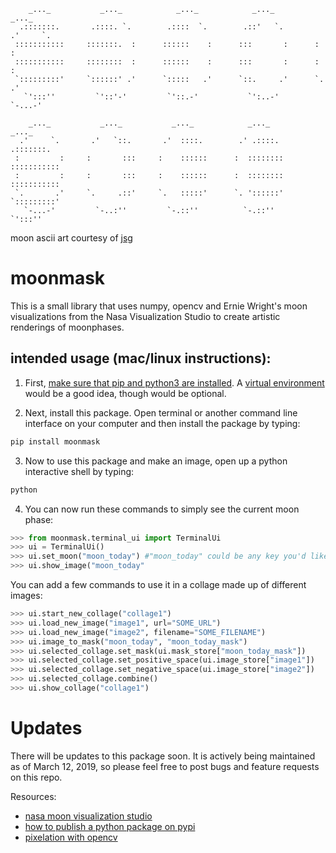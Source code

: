         _..._           _..._            _..._            _..._            _..._
      .:::::::.       .::::. `.        .::::  `.        .::'   `.        .'     `.
     :::::::::::     :::::::.  :      ::::::    :      :::       :      :         :  
     :::::::::::     ::::::::  :      ::::::    :      :::       :      :         :
     `:::::::::'     `::::::' .'      `:::::   .'      `::.     .'      `.       .'
       `':::''         `'::'-'         `'::.-'           `':..-'          `-...-'

        _..._           _..._           _..._            _..._            _..._
      .'     `.       .'   `::.       .'  ::::.        .' .::::.        .:::::::.
     :         :     :       :::     :    ::::::      :  ::::::::      ::::::::::: 
     :         :     :       :::     :    ::::::      :  ::::::::      :::::::::::
     `.       .'     `.     .::'     `.   :::::'      `. '::::::'      `:::::::::'
       `-...-'         `-..:''         `-.::''          `-.::''          `':::''
       

moon ascii art courtesy of [jsg](http://www.ascii-art.de/ascii/mno/moon.txt)

# moonmask

This is a small library that uses numpy, opencv and Ernie Wright's moon visualizations from the Nasa Visualization Studio to create artistic renderings of moonphases. 

## intended usage (mac/linux instructions):

1. First, [make sure that pip and python3 are installed](https://realpython.com/installing-python/). A [virtual environment](https://gist.github.com/Geoyi/d9fab4f609e9f75941946be45000632b) would be a good idea, though would be optional.

2. Next, install this package. Open terminal or another command line interface on your computer and then install the package by typing:

```bash
pip install moonmask
```

3. Now to use this package and make an image, open up a python interactive shell by typing:

```bash
python
```

4. You can now run these commands to simply see the current moon phase:

```python
>>> from moonmask.terminal_ui import TerminalUi 
>>> ui = TerminalUi()
>>> ui.set_moon("moon_today") #"moon_today" could be any key you'd like
>>> ui.show_image("moon_today"
```

You can add a few commands to use it in a collage made up of different images: 

```python
>>> ui.start_new_collage("collage1")
>>> ui.load_new_image("image1", url="SOME_URL")
>>> ui.load_new_image("image2", filename="SOME_FILENAME")
>>> ui.image_to_mask("moon_today", "moon_today_mask")
>>> ui.selected_collage.set_mask(ui.mask_store["moon_today_mask"])
>>> ui.selected_collage.set_positive_space(ui.image_store["image1"])
>>> ui.selected_collage.set_negative_space(ui.image_store["image2"])
>>> ui.selected_collage.combine()
>>> ui.show_collage("collage1")
```

# Updates

There will be updates to this package soon. It is actively being maintained as of March 12, 2019, so please feel free to post bugs and feature requests on this repo.

Resources:
- [nasa moon visualization studio](https://svs.gsfc.nasa.gov/4442)
- [how to publish a python package on pypi](https://medium.com/@joel.barmettler/how-to-upload-your-python-package-to-pypi-65edc5fe9c56)
- [pixelation with
    opencv](https://medium.com/@elvisdias/lets-work-with-borders-opencv-implementation-in-python-b37c3d87c73a)
